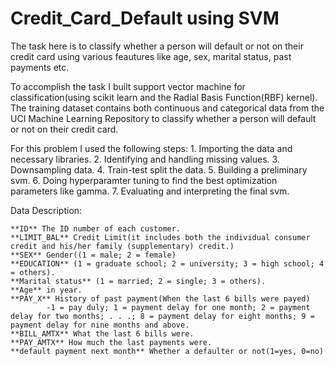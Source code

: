 # Credit_Card_Default using SVM

The task here is to classify whether a person will default or not on their credit card using various feautures like age, sex, marital status, past payments etc.
 
To accomplish the task I built support vector machine for classification(using scikit learn and the Radial Basis Function(RBF) kernel). The training dataset contains both continuous and categorical data from the UCI Machine Learning Repository to classify whether a person will default or not on their credit card.

For this problem I used the following steps:                                                                                                                   1. Importing the data and necessary libraries. 
    2. Identifying and handling missing values.                                                                                                                 3. Downsampling data.                                                                                                                                       4. Train-test split the data.
    5. Building a preliminary svm.
    6. Doing hyperparamter tuning to find the best optimization parameters like gamma.
    7. Evaluating and interpreting the final svm.
    
Data Description:
    
    **ID** The ID number of each customer.                                                                              
    **LIMIT_BAL** Credit Limit(it includes both the individual consumer credit and his/her family (supplementary) credit.)                                                                                               
    **SEX** Gender((1 = male; 2 = female)                                                                               
    **EDUCATION** (1 = graduate school; 2 = university; 3 = high school; 4 = others).                                   
    **Marital status** (1 = married; 2 = single; 3 = others).                                                          
    **Age** in year.                                                                                                     
    **PAY_X** History of past payment(When the last 6 bills were payed)
            -1 = pay duly; 1 = payment delay for one month; 2 = payment delay for two months; . . .; 8 = payment delay for eight months; 9 = payment delay for nine months and above.                                             
    **BILL_AMTX** What the last 6 bills were.                                                                           
    **PAY_AMTX** How much the last payments were.                                                                       
    **default payment next month** Whether a defaulter or not(1=yes, 0=no)
